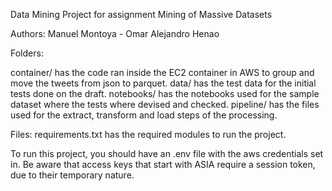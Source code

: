 Data Mining Project for assignment Mining of Massive Datasets

Authors: Manuel Montoya - Omar Alejandro Henao

Folders:

container/ has the code ran inside the EC2 container in AWS to group and move the tweets from json to parquet.
data/ has the test data for the initial tests done on the draft.
notebooks/ has the notebooks used for the sample dataset where the tests where devised and checked.
pipeline/ has the files used for the extract, transform and load steps of the processing.

Files:
requirements.txt has the required modules to run the project.

To run this project, you should have an .env file with the aws credentials set in. Be aware that access keys that start with ASIA require a session token, due to their temporary nature.
